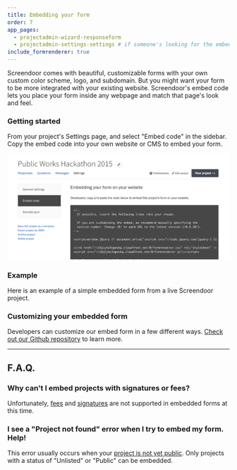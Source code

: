 ```yaml
---
title: Embedding your form
order: 7
app_pages:
  - projectadmin-wizard-responseform
  - projectadmin-settings-settings # if someone's looking for the embed code in the old location
include_formrenderer: true
---
```


Screendoor comes with beautiful, customizable forms with your own custom color scheme, logo, and subdomain. But you might want your form to be more integrated with your existing website. Screendoor's embed code lets you place your form inside any webpage and match that page's look and feel.

### Getting started

From your project's Settings page, and select "Embed code" in the sidebar. Copy the embed code into your own website or CMS to embed your form.

![The Embed code page.](../images/embed_1.png)

### Example

Here is an example of a simple embedded form from a live Screendoor project.

<form class="embed_example" data-formrenderer></form>

<script>
  FormRenderer.BUTTON_CLASS = 'button info'

  new FormRenderer({
    "project_id": 410,
    "afterSubmit": {
      "method": "page",
      "html": "<h2>Thanks for submitting the example form!</h2>"
    }
  });
</script>

### Customizing your embedded form

Developers can customize our embed form in a few different ways. [Check out our Github repository](https://github.com/dobtco/formrenderer-base) to learn more.

---

## F.A.Q.

### Why can't I embed projects with signatures or fees?

Unfortunately, [fees](payments.html) and [signatures](signatures.html) are not supported in embedded forms at this time.

### I see a "Project not found" error when I try to embed my form. Help!

This error usually occurs when your [project is not yet public](/articles/screendoor/projects/going_public.html). Only projects with a status of "Unlisted" or "Public" can be embedded.
